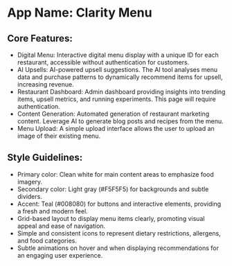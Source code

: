# **App Name**: Clarity Menu

## Core Features:

- Digital Menu: Interactive digital menu display with a unique ID for each restaurant, accessible without authentication for customers.
- AI Upsells: AI-powered upsell suggestions. The AI tool analyses menu data and purchase patterns to dynamically recommend items for upsell, increasing revenue.
- Restaurant Dashboard: Admin dashboard providing insights into trending items, upsell metrics, and running experiments.  This page will require authentication.
- Content Generation: Automated generation of restaurant marketing content.  Leverage AI to generate blog posts and recipes from the menu.
- Menu Upload: A simple upload interface allows the user to upload an image of their existing menu.

## Style Guidelines:

- Primary color: Clean white for main content areas to emphasize food imagery.
- Secondary color:  Light gray (#F5F5F5) for backgrounds and subtle dividers.
- Accent: Teal (#008080) for buttons and interactive elements, providing a fresh and modern feel.
- Grid-based layout to display menu items clearly, promoting visual appeal and ease of navigation.
- Simple and consistent icons to represent dietary restrictions, allergens, and food categories.
- Subtle animations on hover and when displaying recommendations for an engaging user experience.